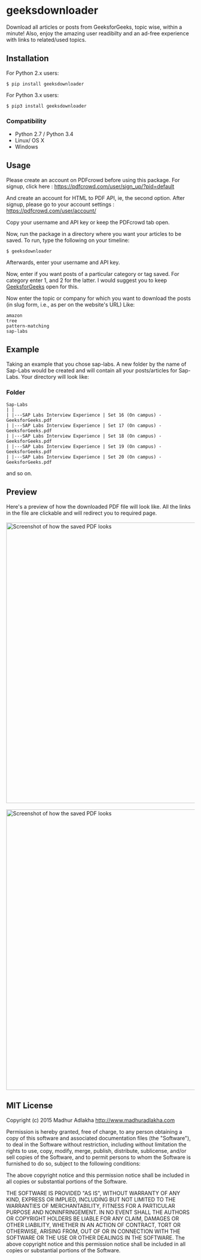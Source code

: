 # geeksdownloader

Download all articles or posts from GeeksforGeeks, topic wise, within a minute!
Also, enjoy the amazing user readibilty and an ad-free experience with links to related/used topics.

<h2>Installation</h2>

For Python 2.x users:

    $ pip install geeksdownloader

For Python 3.x users:

    $ pip3 install geeksdownloader

<h3>Compatibility</h3>
<ul>
<li>Python 2.7 / Python 3.4</li>
<li>Linux/ OS X</li>
<li>Windows</li>
</ul>

<h2>Usage</h2>

Please create an account on PDFcrowd before using this package. For signup, click here : https://pdfcrowd.com/user/sign_up/?pid=default

And create an account for HTML to PDF API, ie, the second option. After signup, please go to your account settings : https://pdfcrowd.com/user/account/

Copy your username and API key or keep the PDFcrowd tab open.

Now, run the package in a directory where you want your articles to be saved. To run, type the following on your timeline:

    $ geeksdownloader

Afterwards, enter your username and API key. 

Now, enter if you want posts of a particular category or tag saved. For category enter 1, and 2 for the latter. 
I would suggest you to keep <a href="http://www.geeksforgeeks.org">GeeksforGeeks</a> open for this.

Now enter the topic or company for which you want to download the posts (in slug form, i.e., as per on the website's URL)
Like:

    amazon
    tree
    pattern-matching
    sap-labs
  


<h2>Example</h2>

Taking an example that you chose sap-labs.  A new folder by the name of Sap-Labs would be created and will contain all your posts/articles for Sap-Labs.
Your directory will look like:

<h3>Folder</h3>

    Sap-Labs
    | |
    | |---SAP Labs Interview Experience | Set 16 (On campus) - GeeksforGeeks.pdf
    | |---SAP Labs Interview Experience | Set 17 (On campus) - GeeksforGeeks.pdf
    | |---SAP Labs Interview Experience | Set 18 (On campus) - GeeksforGeeks.pdf
    | |---SAP Labs Interview Experience | Set 19 (On campus) - GeeksforGeeks.pdf
    | |---SAP Labs Interview Experience | Set 20 (On campus) - GeeksforGeeks.pdf
    
and so on.

<h2>Preview</h2>

Here's a preview of how the downloaded PDF file will look like. All the links in the file are clickable and will redirect you to required page.
<br>
<br>
<img src="http://i.imgur.com/AASp9uy.png" alt="Screenshot of how the saved PDF looks" height="750" width="530">
<br>
<br>
<img src="http://i.imgur.com/9BSGM89.png" alt="Screenshot of how the saved PDF looks" height="750" width="530">

<h2>MIT License</h2>


Copyright (c) 2015 Madhur Adlakha http://www.madhuradlakha.com

Permission is hereby granted, free of charge, to any person obtaining a copy of this software and associated documentation files (the "Software"), to deal in the Software without restriction, including without limitation the rights to use, copy, modify, merge, publish, distribute, sublicense, and/or sell copies of the Software, and to permit persons to whom the Software is furnished to do so, subject to the following conditions:

The above copyright notice and this permission notice shall be included in all copies or substantial portions of the Software.

THE SOFTWARE IS PROVIDED "AS IS", WITHOUT WARRANTY OF ANY KIND, EXPRESS OR IMPLIED, INCLUDING BUT NOT LIMITED TO THE WARRANTIES OF MERCHANTABILITY, FITNESS FOR A PARTICULAR PURPOSE AND NONINFRINGEMENT. IN NO EVENT SHALL THE AUTHORS OR COPYRIGHT HOLDERS BE LIABLE FOR ANY CLAIM, DAMAGES OR OTHER LIABILITY, WHETHER IN AN ACTION OF CONTRACT, TORT OR OTHERWISE, ARISING FROM, OUT OF OR IN CONNECTION WITH THE SOFTWARE OR THE USE OR OTHER DEALINGS IN THE SOFTWARE. The above copyright notice and this permission notice shall be included in all copies or substantial portions of the Software.

